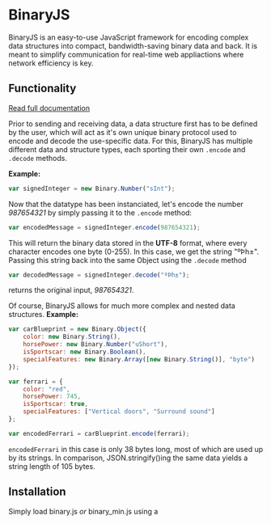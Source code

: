 # BinaryJS
BinaryJS is an easy-to-use JavaScript framework for encoding complex data structures into compact, bandwidth-saving binary data and back. It is meant to simplify communication for real-time web appliactions where network efficiency is key.

## Functionality
[Read full documentation](./ref/reference.md)

Prior to sending and receiving data, a data structure first has to be defined by the user, which will act as it's own unique binary protocol used to encode and decode the use-specific data. For this, BinaryJS has multiple different data and structure types, each sporting their own `.encode` and `.decode` methods.

**Example:**
```javascript
var signedInteger = new Binary.Number("sInt");
```
Now that the datatype has been instanciated, let's encode the number *987654321* by simply passing it to the `.encode` method:
```javascript
var encodedMessage = signedInteger.encode(987654321);
```
This will return the binary data stored in the **UTF-8** format, where every character encodes one byte (0-255). In this case, we get the string "ºÞh±". Passing this string back into the same Object using the `.decode` method
```javascript
var decodedMessage = signedInteger.decode("ºÞh±");
```
returns the original input, *987654321*.

Of course, BinaryJS allows for much more complex and nested data structures. 
**Example:**
```javascript
var carBlueprint = new Binary.Object({
    color: new Binary.String(),
    horsePower: new Binary.Number("uShort"),
    isSportscar: new Binary.Boolean(),
    specialFeatures: new Binary.Array([new Binary.String()], "byte")
});

var ferrari = {
    color: "red",
    horsePower: 745,
    isSportscar: true,
    specialFeatures: ["Vertical doors", "Surround sound"]
};

var encodedFerrari = carBlueprint.encode(ferrari);
```
`encodedFerrari` in this case is only 38 bytes long, most of which are used up by its strings. In comparison, JSON.stringify()ing the same data yields a string length of 105 bytes.

## Installation
Simply load binary.js *or* binary_min.js using a <script> tag or require it using Node.
